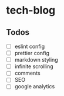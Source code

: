 # tech-blog

## Todos

- [ ] eslint config
- [ ] prettier config
- [ ] markdown styling
- [ ] infinite scrolling
- [ ] comments
- [ ] SEO
- [ ] google analytics
